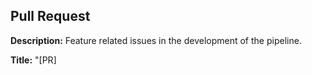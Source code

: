 ## Pull Request

**Description:** Feature related issues in the development of the pipeline.

**Title:** "[PR] <title>"

**Labels:** Bug fix, New Feature, Breaking change

---

### Is there an existing PR for this?
- [ ] I have searched for existing PRs

### Types of changes:
- [ ] Bug fix (non-breaking change which fixes an issue)
- [ ] New feature (non-breaking change which adds functionality)
- [ ] Breaking change (fix or feature that would cause existing functionality to change)
- [ ] Requires project's documentation update.

### Description
Please include a brief summary of the PR. List any dependencies required for this change, if there are any.

### Related to / Depends on
List of related issues (`#ISSUE-NUMBER`) or PRs.
